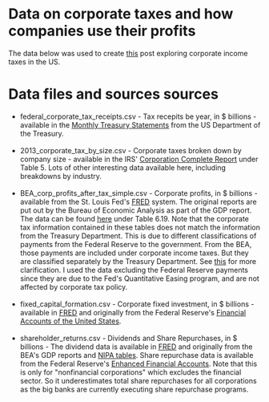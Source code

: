 # Data on corporate taxes and how companies use their profits
The data below was used to create [this](http://www.aminorpoint.com/blog/corporate_taxes_and_profit_uses/) post exploring corporate income taxes in the US.

# Data files and sources sources
<ul>
<li>federal_corporate_tax_receipts.csv - Tax recepits be year, in $ billions - available in the <a href="https://www.fiscal.treasury.gov/fsreports/rpt/mthTreasStmt/backissues.htm"><u>Monthly Treasury Statements</u></a> from the US Department of the Treasury.</li>
			<br>
			<li>2013_corporate_tax_by_size.csv - Corporate taxes broken down by company size - available in the IRS' <a href="https://www.irs.gov/statistics/soi-tax-stats-corporation-complete-report"><u>Corporation Complete Report</u></a> under Table 5.  Lots of other interesting data available here, including breakdowns by industry.</li>
			<br>
			<li>BEA_corp_profits_after_tax_simple.csv - Corporate profits, in $ billions - available from the St. Louis Fed's <a href="https://fred.stlouisfed.org/series/CPATAX"><u>FRED</u></a> system.  The original reports are put out by the Bureau of Economic Analysis as part of the GDP report.  The data can be found <a href="https://www.bea.gov/iTable/iTable.cfm?reqid=19&step=2#reqid=19&step=2&isuri=1&1921=survey"><u>here</u></a> under Table 6.19.  Note that the corporate tax information contained in these tables does not match the information from the Treasury Department.  This is due to different classifications of payments from the Federal Reserve to the government.  From the BEA, those payments are included under corporate income taxes.  But they are classified separately by the Treasury Department.  See <a href="https://www.bea.gov/faq/index.cfm?faq_id=510"><u>this</u></a> for more clarification. I used the data excluding the Federal Reserve payments since they are due to the Fed's Quantitative Easing program, and are not affected by corporate tax policy.</li>
			<br>
			<li>fixed_capital_formation.csv - Corporate fixed investment, in $ billions - available in <a href="https://fred.stlouisfed.org/series/NCBGCFQ027S"><u>FRED</u></a> and originally from the Federal Reserve's <a href="https://www.federalreserve.gov/releases/z1/"><u>Financial Accounts of the United States</u></a>.</li>
			<br>
			<li>shareholder_returns.csv - Dividends and Share Repurchases, in $ billions - The dividend data is available in <a href="https://fred.stlouisfed.org/series/B056RC1A027NBEA"><u>FRED</u></a> and originally from the BEA's GDP reports and <a href="https://www.bea.gov/iTable/iTable.cfm?reqid=19&step=2#reqid=19&step=2&isuri=1&1921=survey"><u>NIPA tables</u></a>.  Share repurchase data is available from the Federal Reserve's <a href="https://www.federalreserve.gov/releases/efa/efa-project-equity-issuance-retirement.htm"><u>Enhanced Financial Accounts</u></a>.  Note that this is only for "nonfinancial corporations" which excludes the financial sector.  So it underestimates total share repurchases for all corporations as the big banks are currently executing share repurchase programs.</li>
